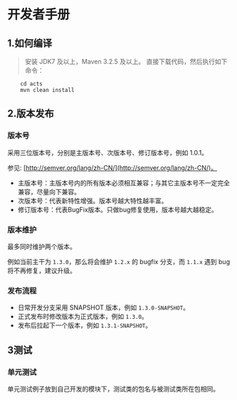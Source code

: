 # 开发者手册

## 1.如何编译
> 安装 JDK7 及以上，Maven 3.2.5 及以上。
直接下载代码，然后执行如下命令：

```
    cd acts
    mvn clean install
```

## 2.版本发布
### 版本号

采用三位版本号，分别是主版本号、次版本号、修订版本号，例如 1.0.1。

参见: [http://semver.org/lang/zh-CN/](http://semver.org/lang/zh-CN/)。

* 主版本号：主版本号内的所有版本必须相互兼容；与其它主版本号不一定完全兼容，尽量向下兼容。
* 次版本号：代表新特性增强。版本号越大特性越丰富。
* 修订版本号：代表BugFix版本。只做bug修复使用，版本号越大越稳定。

### 版本维护

最多同时维护两个版本。

例如当前主干为 `1.3.0`，那么将会维护 `1.2.x` 的 bugfix 分支，而 `1.1.x` 遇到 bug 将不再修复，建议升级。

### 发布流程

* 日常开发分支采用 SNAPSHOT 版本，例如 `1.3.0-SNAPSHOT`。
* 正式发布时修改版本为正式版本，例如 `1.3.0`。
* 发布后拉起下一个版本，例如 `1.3.1-SNAPSHOT`。

## 3测试
### 单元测试
单元测试例子放到自己开发的模块下，测试类的包名与被测试类所在包相同。
